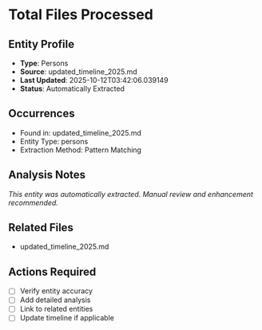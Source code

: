 # Total Files Processed

## Entity Profile
- **Type**: Persons
- **Source**: updated_timeline_2025.md
- **Last Updated**: 2025-10-12T03:42:06.039149
- **Status**: Automatically Extracted

## Occurrences
- Found in: updated_timeline_2025.md
- Entity Type: persons
- Extraction Method: Pattern Matching

## Analysis Notes
*This entity was automatically extracted. Manual review and enhancement recommended.*

## Related Files
- updated_timeline_2025.md

## Actions Required
- [ ] Verify entity accuracy
- [ ] Add detailed analysis
- [ ] Link to related entities
- [ ] Update timeline if applicable
